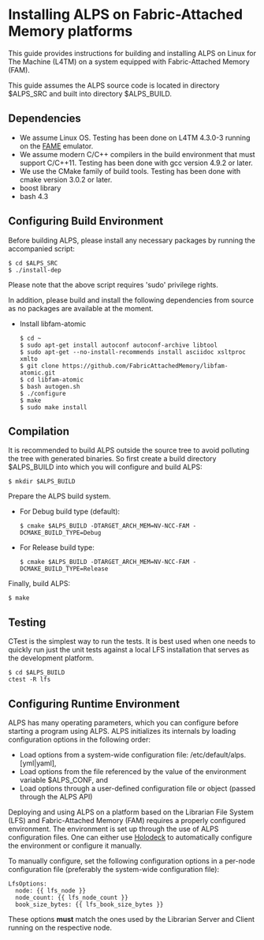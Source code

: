 # Installing ALPS on Fabric-Attached Memory platforms

This guide provides instructions for building and installing ALPS on Linux for
The Machine (L4TM) on a system equipped with Fabric-Attached Memory (FAM).

This guide assumes the ALPS source code is located in directory $ALPS_SRC and
built into directory $ALPS_BUILD.

## Dependencies

* We assume Linux OS. Testing has been done on L4TM 4.3.0-3 running on the
[FAME](https://hlinux-web.us.rdlabs.hpecorp.net/dokuwiki/doku.php/l4tm:qemu_fabric_experience) emulator. 
* We assume modern C/C++ compilers in the build environment that must 
  support C/C++11. Testing has been done with gcc version 4.9.2 or later. 
* We use the CMake family of build tools. Testing has been done with cmake version 3.0.2 or later.
* boost library
* bash 4.3


## Configuring Build Environment

Before building ALPS, please install any necessary packages by running the
accompanied script:

```
$ cd $ALPS_SRC
$ ./install-dep
```

Please note that the above script requires 'sudo' privilege rights.

In addition, please build and install the following dependencies from source 
as no packages are available at the moment.

- Install libfam-atomic

  ```
  $ cd ~
  $ sudo apt-get install autoconf autoconf-archive libtool
  $ sudo apt-get --no-install-recommends install asciidoc xsltproc xmlto
  $ git clone https://github.com/FabricAttachedMemory/libfam-atomic.git
  $ cd libfam-atomic
  $ bash autogen.sh
  $ ./configure
  $ make
  $ sudo make install
  ```


## Compilation

It is recommended to build ALPS outside the source tree to avoid polluting the
tree with generated binaries.
So first create a build directory $ALPS_BUILD into which you will configure
and build ALPS:

```
$ mkdir $ALPS_BUILD
```

Prepare the ALPS build system.
* For Debug build type (default):

  ```
  $ cmake $ALPS_BUILD -DTARGET_ARCH_MEM=NV-NCC-FAM -DCMAKE_BUILD_TYPE=Debug
  ```

* For Release build type:

  ```
  $ cmake $ALPS_BUILD -DTARGET_ARCH_MEM=NV-NCC-FAM -DCMAKE_BUILD_TYPE=Release
  ```

Finally, build ALPS:

```
$ make
```

## Testing

CTest is the simplest way to run the tests. It is best used when one needs
to quickly run just the unit tests against a local LFS installation that
serves as the development platform.

```
$ cd $ALPS_BUILD
ctest -R lfs
```

## Configuring Runtime Environment

ALPS has many operating parameters, which you can configure before starting a
program using ALPS.
ALPS initializes its internals by loading configuration options in the
following order:
* Load options from a system-wide configuration file: /etc/default/alps.[yml|yaml],
* Load options from the file referenced by the value of the environment
variable $ALPS_CONF, and
* Load options through a user-defined configuration file or object (passed
  through the ALPS API)

Deploying and using ALPS on a platform based on the Librarian File System (LFS)
and Fabric-Attached Memory (FAM) requires a properly configured environment.
The environment is set up through the use of ALPS configuration files.
One can either use [Holodeck](http://github.hpe.com/labs/holodeck)
to automatically configure the environment or configure it manually.

To manually configure, set the following configuration options in
a per-node configuration file (preferably the system-wide configuration
file):

```
LfsOptions:
  node: {{ lfs_node }}
  node_count: {{ lfs_node_count }}
  book_size_bytes: {{ lfs_book_size_bytes }}
```

These options **must** match the ones used by the Librarian Server and
Client running on the respective node.

